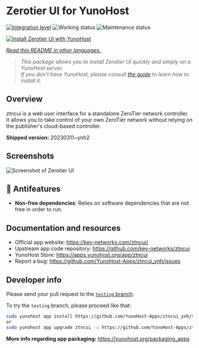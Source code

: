 <!--
N.B.: This README was automatically generated by <https://github.com/YunoHost/apps/tree/master/tools/readme_generator>
It shall NOT be edited by hand.
-->

# Zerotier UI for YunoHost

[![Integration level](https://dash.yunohost.org/integration/ztncui.svg)](https://ci-apps.yunohost.org/ci/apps/ztncui/) ![Working status](https://ci-apps.yunohost.org/ci/badges/ztncui.status.svg) ![Maintenance status](https://ci-apps.yunohost.org/ci/badges/ztncui.maintain.svg)

[![Install Zerotier UI with YunoHost](https://install-app.yunohost.org/install-with-yunohost.svg)](https://install-app.yunohost.org/?app=ztncui)

*[Read this README in other languages.](./ALL_README.md)*

> *This package allows you to install Zerotier UI quickly and simply on a YunoHost server.*  
> *If you don't have YunoHost, please consult [the guide](https://yunohost.org/install) to learn how to install it.*

## Overview

ztncui is a web user interface for a standalone ZeroTier network controller.
It allows you to take control of your own ZeroTier network without relying on the publisher's cloud-based controller.



**Shipped version:** 20230311~ynh2

## Screenshots

![Screenshot of Zerotier UI](./doc/screenshots/screenshot.jpg)

## :red_circle: Antifeatures

- **Non-free dependencies**: Relies on software dependencies that are not free in order to run.

## Documentation and resources

- Official app website: <https://key-networks.com/ztncui/>
- Upstream app code repository: <https://github.com/key-networks/ztncui>
- YunoHost Store: <https://apps.yunohost.org/app/ztncui>
- Report a bug: <https://github.com/YunoHost-Apps/ztncui_ynh/issues>

## Developer info

Please send your pull request to the [`testing` branch](https://github.com/YunoHost-Apps/ztncui_ynh/tree/testing).

To try the `testing` branch, please proceed like that:

```bash
sudo yunohost app install https://github.com/YunoHost-Apps/ztncui_ynh/tree/testing --debug
or
sudo yunohost app upgrade ztncui -u https://github.com/YunoHost-Apps/ztncui_ynh/tree/testing --debug
```

**More info regarding app packaging:** <https://yunohost.org/packaging_apps>

